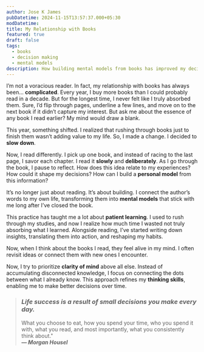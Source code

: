 ```yaml
---
author: Jose K James
pubDatetime: 2024-11-15T13:57:37.000+05:30
modDatetime: 
title: My Relationship with Books
featured: true
draft: false
tags:
  - books
  - decision making
  - mental models
description: How building mental models from books has improved my decision-making and clarity of mind.
---
```


I’m not a voracious reader. In fact, my relationship with books has always been… **complicated**. Every year, I buy more books than I could probably read in a decade. But for the longest time, I never felt like I truly absorbed them. Sure, I’d flip through pages, underline a few lines, and move on to the next book if it didn’t capture my interest. But ask me about the essence of any book I read earlier? My mind would draw a blank.  

This year, something shifted. I realized that rushing through books just to finish them wasn’t adding value to my life. So, I made a change. I decided to **slow down**.  

Now, I read differently. I pick up one book, and instead of racing to the last page, I savor each chapter. I read it **slowly** and **deliberately**. As I go through the book, I pause to reflect. How does this idea relate to my experiences? How could it shape my decisions? How can I build a **personal model** from this information?  

It’s no longer just about reading. It’s about building. I connect the author’s words to my own life, transforming them into **mental models** that stick with me long after I’ve closed the book.  

This practice has taught me a lot about **patient learning**. I used to rush through my studies, and now I realize how much time I wasted not truly absorbing what I learned. Alongside reading, I’ve started writing down insights, translating them into action, and reshaping my habits.  

Now, when I think about the books I read, they feel alive in my mind. I often revisit ideas or connect them with new ones I encounter.  

Now, I try to prioritize **clarity of mind** above all else. Instead of accumulating disconnected knowledge, I focus on connecting the dots between what I already know. This approach refines my **thinking skills**, enabling me to make better decisions over time.

> ### *Life success is a result of small decisions you make every day.* 
> What you choose to eat, how you spend your time, who you spend it with, what you read, and most importantly, what you consistently think about."  
> ***― Morgan Housel*** 